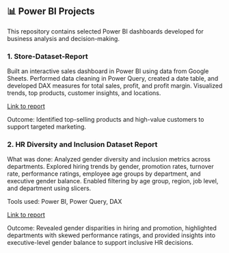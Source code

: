 ## 📊 Power BI Projects
This repository contains selected Power BI dashboards developed for business analysis and decision-making.


### 1. Store-Dataset-Report
Built an interactive sales dashboard in Power BI using data from Google Sheets. Performed data cleaning in Power Query, created a date table, and developed DAX measures for total sales, profit, and profit margin. Visualized trends, top products, customer insights, and locations.

[Link to report](https://app.powerbi.com/view?r=eyJrIjoiN2Y0YzZhNmItYTc0Ni00YWE1LTk5NzAtYjMzMTY0NjEzODkyIiwidCI6IjA3MTUzMWNjLWU4ZjItNDk5Yi05ZDVlLWMyMWZhMjZmYzA4NyJ9)

Outcome: Identified top-selling products and high-value customers to support targeted marketing.


### 2. HR Diversity and Inclusion Dataset Report
What was done:
Analyzed gender diversity and inclusion metrics across departments. Explored hiring trends by gender, promotion rates, turnover rate, performance ratings, employee age groups by department, and executive gender balance. Enabled filtering by age group, region, job level, and department using slicers.

Tools used:
Power BI, Power Query, DAX

[Link to report](https://app.powerbi.com/view?r=eyJrIjoiN2ViYjcwNGEtY2JlZC00ZTAxLTk4YTUtMTg4MjJkNzJlNzBhIiwidCI6IjA3MTUzMWNjLWU4ZjItNDk5Yi05ZDVlLWMyMWZhMjZmYzA4NyJ9)

Outcome:
Revealed gender disparities in hiring and promotion, highlighted departments with skewed performance ratings, and provided insights into executive-level gender balance to support inclusive HR decisions.



